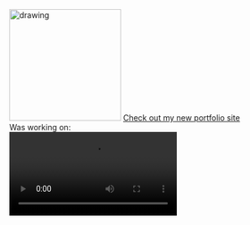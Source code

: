 <img src="https://user-images.githubusercontent.com/48147673/168488879-68ad7444-e40e-404d-867a-ae2c090201cf.png" alt="drawing" width="200"/>
<a href="https://tipicultbiomassa.github.io/portfolio-site/">Check out my new portfolio site</a>
<br>Was working on:</br>
<video src="https://user-images.githubusercontent.com/48147673/168570297-460d0401-3175-44a1-82af-d039eb7faff4.mp4" controls />

